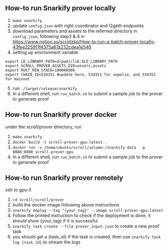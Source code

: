 ## How-to run Snarkify prover locally
1. `make snarkify`
2. update `config.json` with right coordinator and l2geth endpoints
3. download parameters and assets to the referred directory in `config.json`, 
following step3 & 4 in https://www.notion.so/scrollzkp/How-to-run-a-batch-prover-locally-43fee225911f4375a61a232cdea1e546
4. setting up envrionment variable
```shell
export LD_LIBRARY_PATH=$(pwd)/lib:$LD_LIBRARY_PATH
export SCROLL_PROVER_ASSETS_DIR=assets,assets
export RUST_MIN_STACK=100000000
export CHAIN_ID=534351 #update here, 534351 for sepolia, and 534352 for mainnet
```
5. run `./target/release/snarkify`
6. In a different shell, run `run_batch.sh` to submit a sample job to the prover to generate proof

## How-to run Snarkify prover docker
under the scroll/prover directory, run
1. `make snarkify`
2. `docker build -t scroll-prover-gpu:latest .`
3. `docker run -v /home/ubuntu/scroll/volume:/snarkify-data  -p 8080:8080 scroll-prover-gpu`
4. In a different shell, run `run_batch.sh` to submit a sample job to the prover to generate proof

## How-to run Snarkify prover remotely
ssh to gpu-5
1. `cd scroll/scroll/prover`
2. build the docker image following above instructions
3. `snarkify deploy --tag "{your_tag}" --image scroll-prover-gpu:latest`
4. Follow the printed instruction to check if the deployment is done, it should show {your_tag} if it is successful
5. `snarkify task create --file prover_input.json` to create a new proof task
6. you should get a {task_id} if the task is created, then use `snarkify task log {task_id}` to stream the logs